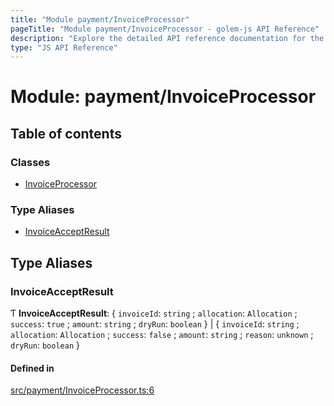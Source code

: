 ```yaml
---
title: "Module payment/InvoiceProcessor"
pageTitle: "Module payment/InvoiceProcessor - golem-js API Reference"
description: "Explore the detailed API reference documentation for the Module payment/InvoiceProcessor within the golem-js SDK for the Golem Network."
type: "JS API Reference"
---
```

# Module: payment/InvoiceProcessor

## Table of contents

### Classes

- [InvoiceProcessor](../classes/payment_InvoiceProcessor.InvoiceProcessor)

### Type Aliases

- [InvoiceAcceptResult](payment_InvoiceProcessor#invoiceacceptresult)

## Type Aliases

### InvoiceAcceptResult

Ƭ **InvoiceAcceptResult**: \{ `invoiceId`: `string` ; `allocation`: `Allocation` ; `success`: ``true`` ; `amount`: `string` ; `dryRun`: `boolean`  } \| \{ `invoiceId`: `string` ; `allocation`: `Allocation` ; `success`: ``false`` ; `amount`: `string` ; `reason`: `unknown` ; `dryRun`: `boolean`  }

#### Defined in

[src/payment/InvoiceProcessor.ts:6](https://github.com/golemfactory/golem-js/blob/7cee55b/src/payment/InvoiceProcessor.ts#L6)
